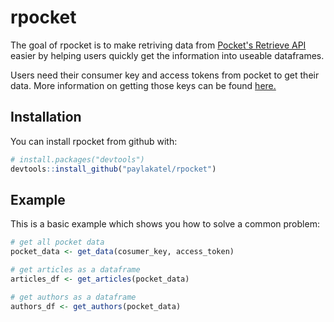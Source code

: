 # rpocket

The goal of rpocket is to make retriving data from [Pocket's Retrieve API](https://getpocket.com/developer/docs/v3/retrieve) easier by helping users quickly get the information into useable dataframes. 

Users need their consumer key and access tokens from pocket to get their data. More information on getting those keys can be found [here.](http://www.jamesfmackenzie.com/getting-started-with-the-pocket-developer-api/)

## Installation

You can install rpocket from github with:


``` r
# install.packages("devtools")
devtools::install_github("paylakatel/rpocket")
```

## Example

This is a basic example which shows you how to solve a common problem:

``` r
# get all pocket data
pocket_data <- get_data(cosumer_key, access_token)

# get articles as a dataframe
articles_df <- get_articles(pocket_data)

# get authors as a dataframe
authors_df <- get_authors(pocket_data)
```
